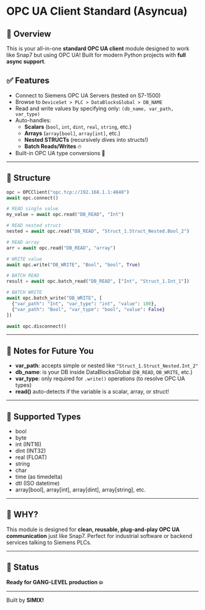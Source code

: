 # OPC UA Client Standard (Asyncua)

## 🚀 Overview
This is your all-in-one **standard OPC UA client** module designed to work like Snap7 but using OPC UA! Built for modern Python projects with **full async support**.

## ✅ Features
- Connect to Siemens OPC UA Servers (tested on S7-1500)
- Browse to `DeviceSet > PLC > DataBlocksGlobal > DB_NAME`
- Read and write values by specifying only: `(db_name, var_path, var_type)`
- Auto-handles:
  - **Scalars** (`bool`, `int`, `dint`, `real`, `string`, etc.)
  - **Arrays** (`array[bool]`, `array[int]`, etc.)
  - **Nested STRUCTs** (recursively dives into structs!)
  - **Batch Reads/Writes** 🔥
- Built-in OPC UA type conversions 🧙

---

## 🧩 Structure

```python
opc = OPCClient("opc.tcp://192.168.1.1:4840")
await opc.connect()

# READ single value
my_value = await opc.read("DB_READ", "Int")

# READ nested struct
nested = await opc.read("DB_READ", "Struct_1.Struct_Nested.Bool_2")

# READ array
arr = await opc.read("DB_READ", "array")

# WRITE value
await opc.write("DB_WRITE", "Bool", "bool", True)

# BATCH READ
result = await opc.batch_read("DB_READ", ["Int", "Struct_1.Int_1"])

# BATCH WRITE
await opc.batch_write("DB_WRITE", [
  {"var_path": "Int", "var_type": "int", "value": 100},
  {"var_path": "Bool", "var_type": "bool", "value": False}
])

await opc.disconnect()
```

---

## 🧠 Notes for Future You
- **var_path**: accepts simple or nested like `"Struct_1.Struct_Nested.Int_2"`
- **db_name**: is your DB inside DataBlocksGlobal (`DB_READ`, `DB_WRITE`, etc.)
- **var_type**: only required for `.write()` operations (to resolve OPC UA types)
- **read()** auto-detects if the variable is a scalar, array, or struct!

---

## 🧰 Supported Types
- bool
- byte
- int (INT16)
- dint (INT32)
- real (FLOAT)
- string
- char
- time (as timedelta)
- dtl (ISO datetime)
- array[bool], array[int], array[dint], array[string], etc.

---

## 🌌 WHY?
This module is designed for **clean, reusable, plug-and-play OPC UA communication** just like Snap7. Perfect for industrial software or backend services talking to Siemens PLCs.

---

## 👑 Status
**Ready for GANG-LEVEL production 💥**

---


Built by **SIMIX!**

